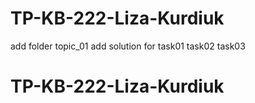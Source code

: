 # TP-KB-222-Liza-Kurdiuk
add folder topic_01
add solution for task01 task02 task03

# TP-KB-222-Liza-Kurdiuk